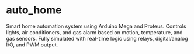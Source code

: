 # auto_home
Smart home automation system using Arduino Mega and Proteus. Controls lights, air conditioners, and gas alarm based on motion, temperature, and gas sensors. Fully simulated with real-time logic using relays, digital/analog I/O, and PWM output.
